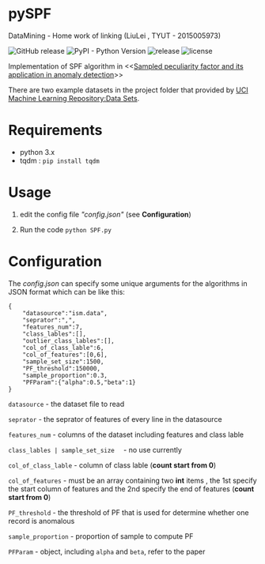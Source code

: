 # pySPF
 DataMining - Home work of linking (LiuLei , TYUT - 2015005973)
 
![GitHub release](https://img.shields.io/badge/beta-0.1-blue.svg)  ![PyPI - Python Version](https://img.shields.io/badge/python-3.x-blue.svg)   ![release](https://img.shields.io/badge/build-passing-green.svg)   ![license](https://img.shields.io/badge/license-MIT-blue.svg)


Implementation of SPF algorithm in &lt;&lt;[Sampled peculiarity factor and its application in anomaly detection](http://www.cnki.net/KCMS/detail/detail.aspx?QueryID=0&CurRec=1&dbcode=CJFQ&dbname=CJFD2010&filename=SDGY201005011&urlid=&yx=&uid=WEEvREcwSlJHSldRa1FhdXNXa0hIeTFXVWQxdElwd05LVmpHSDBtYnFGOD0=$9A4hF_YAuvQ5obgVAqNKPCYcEjKensW4ggI8Fm4gTkoUKaID8j8gFw!!&v=MDgxMzdXTTFGckNVUkxLZlkrZG1GeS9oVXIzS05pbk1kN0c0SDlITXFvOUVaWVI4ZVgxTHV4WVM3RGgxVDNxVHI= "Sampled peculiarity factor and its application in anomaly detection")>> 

There are two example datasets in the project folder that provided by [UCI Machine Learning Repository:Data Sets](https://archive.ics.uci.edu/ml/datasets.html "UCI Machine Learning Repository:Data Sets").

# Requirements
- python 3.x
- tqdm : `pip install tqdm`

# Usage

1. edit the config file *"config.json"*  (see  **Configuration**)


2. Run the code
`python SPF.py`

# Configuration
The *config.json* can specify some unique arguments for the algorithms in JSON format which can be like this: 
```
{
    "datasource":"ism.data",
    "seprator":",",
    "features_num":7,
    "class_lables":[],
    "outlier_class_lables":[],
    "col_of_class_lable":6,
    "col_of_features":[0,6],
    "sample_set_size":1500,
    "PF_threshold":150000,
    "sample_proportion":0.3,
    "PFParam":{"alpha":0.5,"beta":1}
}
```

`datasource`  -  the dataset file to read

`seprator`  - the seprator of features of every line in the datasource

`features_num` - columns of the dataset including features and class lable

`class_lables | sample_set_size  ` - no use currently

`col_of_class_lable` - column of class lable  (**count start from 0**)

`col_of_features` - must be an array containing two **int** items , the 1st specify the start
column of features and the 2nd specify the end of features (**count start from 0**)

`PF_threshold` - the threshold of PF that is used for determine whether one record is anomalous

`sample_proportion` - proportion of sample to compute PF

`PFParam` - object, including `alpha` and `beta`, refer to the paper